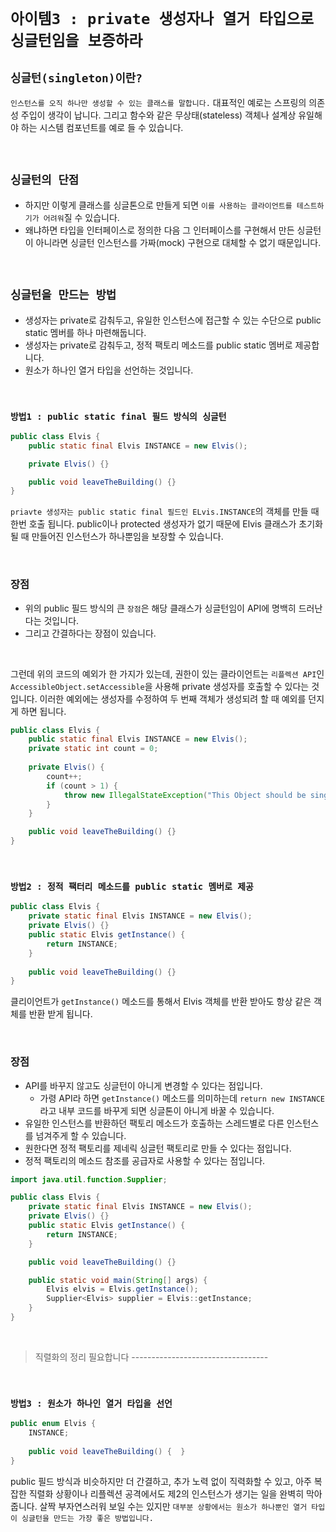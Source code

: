 # `아이템3 : private 생성자나 열거 타입으로 싱글턴임을 보증하라`

## `싱글턴(singleton)이란?`

`인스턴스를 오직 하나만 생성할 수 있는 클래스를 말합니다.` 대표적인 예로는 스프링의 의존성 주입이 생각이 납니다. 
그리고 함수와 같은 무상태(stateless) 객체나 설계상 유일해야 하는 시스템 컴포넌트를 예로 들 수 있습니다. 

<br>

## `싱글턴의 단점`

- 하지만 이렇게 클래스를 싱글톤으로 만들게 되면 `이를 사용하는 클라이언트를 테스트하기가 어려워`질 수 있습니다. 
- 왜냐하면 타입을 인터페이스로 정의한 다음 그 인터페이스를 구현해서 만든 싱글턴이 아니라면 싱글턴 인스턴스를 가짜(mock) 구현으로 대체할 수 없기 때문입니다.

<br>

## `싱글턴을 만드는 방법`

- 생성자는 private로 감춰두고, 유일한 인스턴스에 접근할 수 있는 수단으로 public static 멤버를 하나 마련해둡니다.
- 생성자는 private로 감춰두고, 정적 팩토리 메소드를 public static 멤버로 제공합니다.
- 원소가 하나인 열거 타입을 선언하는 것입니다. 

<br>

### `방법1 : public static final 필드 방식의 싱글턴`

```java
public class Elvis {
    public static final Elvis INSTANCE = new Elvis();

    private Elvis() {}

    public void leaveTheBuilding() {}
}
```

`priavte 생성자는 public static final 필드인 ELvis.INSTANCE`의 객체를 만들 때 한번 호출 됩니다. public이나 protected 생성자가 없기 때문에 Elvis 클래스가 초기화될 때
만들어진 인스턴스가 하나뿐임을 보장할 수 있습니다. 

<br>

### 장점

- 위의 public 필드 방식의 큰 `장점`은 해당 클래스가 싱글턴임이 API에 명백히 드러난다는 것입니다.
- 그리고 간결하다는 장점이 있습니다. 

<br> 


그런데 위의 코드의 예외가 한 가지가 있는데, 권한이 있는 클라이언트는 `리플렉션 API`인 `AccessibleObject.setAccessible`을 사용해 private 생성자를 호출할 수 있다는 것입니다. 이러한 예외에는
생성자를 수정하여 두 번째 객체가 생성되려 할 때 예외를 던지게 하면 됩니다. 

```java
public class Elvis {
    public static final Elvis INSTANCE = new Elvis();
    private static int count = 0;
    
    private Elvis() {
        count++;
        if (count > 1) {
            throw new IllegalStateException("This Object should be singleton");
        }
    }

    public void leaveTheBuilding() {}
}
```

<br>

### `방법2 : 정적 팩터리 메소드를 public static 멤버로 제공`

```java
public class Elvis {
    private static final Elvis INSTANCE = new Elvis();
    private Elvis() {}
    public static Elvis getInstance() {
        return INSTANCE;
    }
    
    public void leaveTheBuilding() {}
}
``` 

클리이언트가 `getInstance()` 메소드를 통해서 Elvis 객체를 반환 받아도 항상 같은 객체를 반환 받게 됩니다. 

<br>

### 장점

- API를 바꾸지 않고도 싱글턴이 아니게 변경할 수 있다는 점입니다. 
    - 가령 API라 하면 `getInstance()` 메소드를 의미하는데 `return new INSTANCE`라고 내부 코드를 바꾸게 되면 싱글톤이 아니게 바꿀 수 있습니다.
- 유일한 인스턴스를 반환하던 팩토리 메소드가 호출하는 스레드별로 다른 인스턴스를 넘겨주게 할 수 있습니다. 
- 원한다면 정적 팩토리를 제네릭 싱글턴 팩토리로 만들 수 있다는 점입니다. 
- 정적 팩토리의 메소드 참조를 공급자로 사용할 수 있다는 점입니다. 

```java
import java.util.function.Supplier;

public class Elvis {
    private static final Elvis INSTANCE = new Elvis();
    private Elvis() {}
    public static Elvis getInstance() {
        return INSTANCE;
    }

    public void leaveTheBuilding() {}

    public static void main(String[] args) {
        Elvis elvis = Elvis.getInstance();
        Supplier<Elvis> supplier = Elvis::getInstance;
    }
}
```

<br>

> 직렬화의 정리 필요합니다  ----------------------------------

<br>

### `방법3 : 원소가 하나인 열거 타입을 선언`

```java
public enum Elvis {
    INSTANCE;
    
    public void leaveTheBuilding() {  }
}
```

public 필드 방식과 비슷하지만 더 간결하고, 추가 노력 없이 직력화할 수 있고, 아주 복잡한 직렬화 상황이나 리플렉션 공격에서도 제2의 인스턴스가 생기는 일을 완벽히 막아줍니다. 
살짝 부자연스러워 보일 수는 있지만 `대부분 상황에서는 원소가 하나뿐인 열거 타입이 싱글턴을 만드는 가장 좋은 방법입니다.`
